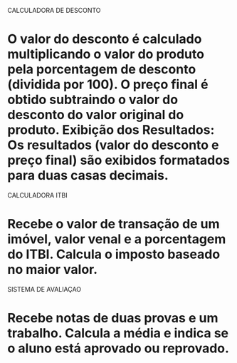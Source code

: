 CALCULADORA DE DESCONTO

O valor do desconto é calculado multiplicando o valor do produto pela porcentagem de desconto (dividida por 100). O preço final é obtido subtraindo o valor do desconto do valor original do produto. Exibição dos Resultados: Os resultados (valor do desconto e preço final) são exibidos formatados para duas casas decimais.
=========================================================================================
CALCULADORA ITBI

Recebe o valor de transação de um imóvel, valor venal e a porcentagem do ITBI.
Calcula o imposto baseado no maior valor.
=========================================================================================
SISTEMA DE AVALIAÇAO

Recebe notas de duas provas e um trabalho.
Calcula a média e indica se o aluno está aprovado ou reprovado.
=========================================================================================

